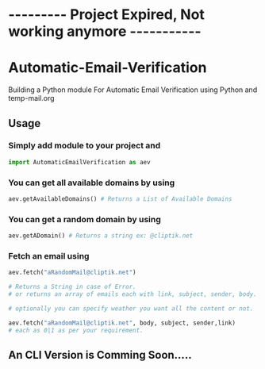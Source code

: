 # --------- Project Expired, Not working anymore ----------- #

# Automatic-Email-Verification

Building a Python module For Automatic Email Verification using Python and temp-mail.org

 ## Usage

### Simply add module to your project and

```python
import AutomaticEmailVerification as aev
```

### You can get all available domains by using 
```python
aev.getAvailableDomains() # Returns a List of Available Domains
```

### You can get a random domain by using 
```python
aev.getADomain() # Returns a string ex: @cliptik.net
```

### **Fetch an email using**
```python
aev.fetch("aRandomMail@cliptik.net") 

# Returns a String in case of Error.
# or returns an array of emails each with link, subject, sender, body.

# optionally you can specify weather you want all the content or not.

aev.fetch("aRandomMail@cliptik.net", body, subject, sender,link)
# each as 0|1 as per your requirement.
```

## An CLI Version is Comming Soon.....
